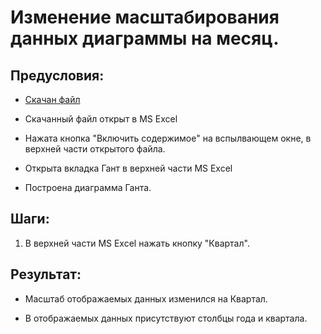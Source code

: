 # Изменение масштабирования данных диаграммы на месяц.

## Предусловия:

- [Скачан файл](https://disk.yandex.ru/d/IXRviK5MR12Kuw)

- Скачанный файл открыт в MS Excel

- Нажата кнопка "Включить содержимое" на вспылвающем окне, в верхней части открытого файла.

- Открыта вкладка Гант в верхней части MS Excel

- Построена диаграмма Ганта.

## Шаги:

1. В верхней части MS Excel нажать кнопку "Квартал".

## Результат:

- Масштаб отображаемых данных изменился на Квартал.

- В отображаемых данных присутствуют столбцы года и квартала.
